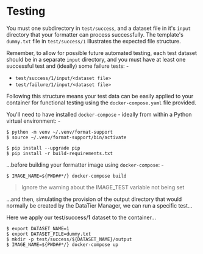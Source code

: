 # Testing
You must one subdirectory in `test/success`, and a dataset file in it's `input`
directory that your formatter can process successfully. The template's
`dummy.txt` file in `test/success/1` illustrates the expected file structure.

Remember, to allow for possible future automated testing, each test dataset
should be in a separate `input` directory, and you must have at least one
successful test and (ideally) some failure tests: -

-   `test/success/1/input/<dataset file>`
-   `test/failure/1/input/<dataset file>`

Following this structure means your test data can be easily applied to your
container for functional testing using the `docker-compose.yaml` file provided.

You'll need to have installed `docker-compose` - ideally from within a
Python virtual environment: -

    $ python -m venv ~/.venv/format-support
    $ source ~/.venv/format-support/bin/activate

    $ pip install --upgrade pip
    $ pip install -r build-requirements.txt

...before building your formatter image using `docker-compose`: -

    $ IMAGE_NAME=${PWD##*/} docker-compose build

>   Ignore the warning about the IMAGE_TEST variable not being set

...and then, simulating the provision of the output directory that would
normally be created by the DataTier Manager, we can run a specific test...

Here we apply our test/success/**1** dataset to the container...

    $ export DATASET_NAME=1
    $ export DATASET_FILE=dummy.txt
    $ mkdir -p test/success/${DATASET_NAME}/output
    $ IMAGE_NAME=${PWD##*/} docker-compose up
